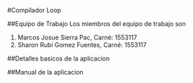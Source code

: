 #Compilador Loop

##Equipo de Trabajo
Los miembros del equipo de trabajo son

1. Marcos Josue Sierra Pac, Carné: 1553117
2. Sharon Rubí Gomez Fuentes, Carné: 1553117

##Detalles basicos de la aplicacion

##Manual de la aplicacion
